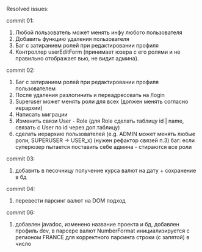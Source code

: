 Resolved issues:<br>

commit 01:
1) Любой пользователь может менять инфу любого пользователя
2) Добавить функцию удаления пользователя
3) Баг с затиранием ролей при редактировании профиля
4) Контроллер userEditForm (принимает юзера с его ролями и не правильно отображает вью, не видит админа).<br>

commit 02:
1) Баг с затиранием ролей при редактировании профиля пользователем
2) После удаления разлогинить и переадресовать на /login
3) Superuser может менять роли для всех (должен менять согласно иерархии)
4) Написать миграции
5) Изменить связи User - Role (для Role сделать таблицу id | name, связать c User по id через доп.таблицу)
6) сделать иерархию пользователей (e.g. ADMIN может менять любые роли, SUPERUSER -> USER_x) (нужен рефактор связей п.3)
   баг: если суперюзер пытается поставить себе админа - стираются все роли

commit 03:
1) добавить в песочницу получение курса валют на дату + сохранение в бд

commit 04:
1) перевести парсинг валют на DOM подход

commit 06:
1) добавлен javadoc, изменено название проекта и бд, добавлен профиль dev, в парсере валют NumberFormat инициализируется
с регионом FRANCE для корректного парсинга строки (с запятой) в число